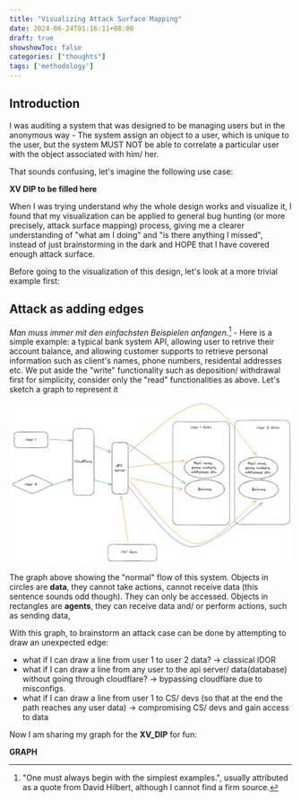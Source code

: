 ```yaml
---
title: "Visualizing Attack Surface Mapping"
date: 2024-06-24T01:16:11+08:00
draft: true
showshowToc: false
categories: ["thoughts"]
tags: ['methodology']
---
```


## Introduction

I was auditing a system that was designed to be managing users but in the anonymous way - The system assign an object to a user, which is unique to the user, but the system MUST NOT be able to correlate a particular user with the object associated with him/ her.

That sounds confusing, let's imagine the following use case:

__XV DIP to be filled here__

When I was trying understand why the whole design works and visualize it, I found that my visualization can be applied to general bug hunting (or more precisely, attack surface mapping) process, giving me a clearer understanding of "what am I doing" and "is there anything I missed", instead of just brainstorming in the dark and HOPE that I have covered enough attack surface.

Before going to the visualization of this design, let's look at a more trivial example first:

## Attack as adding edges

*Man muss immer mit den einfachsten Beispielen anfangen.*[^1] - Here is a simple example: a typical bank system API, allowing user to retrive their account balance, and allowing customer supports to retrieve personal information such as client's names, phone numbers, residental addresses etc. We put aside the "write" functionality such as deposition/ withdrawal first for simplicity, consider only the "read" functionalities as above. Let's sketch a graph to represent it

![](/visualize-attack/visualize-attack-1.png)

The graph above showing the "normal" flow of this system.
Objects in circles are **data**, they cannot take actions, cannot receive data (this sentence sounds odd though). They can only be accessed.
Objects in rectangles are **agents**, they can receive data and/ or perform actions, such as sending data, 

With this graph, to brainstorm an attack case can be done by attempting to draw an unexpected edge: 
- what if I can draw a line from user 1 to user 2 data? -> classical IDOR
- what if I can draw a line from any user to the api server/ data(database) without going through cloudflare? -> bypassing cloudflare due to misconfigs.
- what if I can draw a line from user 1 to CS/ devs (so that at the end the path reaches any user data) -> compromising CS/ devs and gain access to data



Now I am sharing my graph for the __XV_DIP__ for fun:

__GRAPH__

[^1]: "One must always begin with the simplest examples.", usually attributed as a quote from David Hilbert, although I cannot find a firm source.